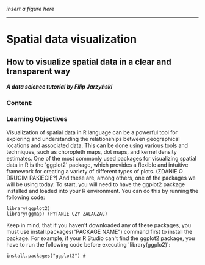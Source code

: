 *insert a figure here*

---------------------

# **Spatial data visualization**

## **How to visualize spatial data in a clear and transparent way**

##### *A data science tutorial by Filip Jarzyński*

### Content:

### Learning Objectives


Visualization of spatial data in R language can be a powerful tool for exploring and understanding the relationships between geographical locations and associated data. This can be done using various tools and techniques, such as choropleth maps, dot maps, and kernel density estimates. One of the most commonly used packages for visualizing spatial data in R is the 'ggplot2' package, which provides a flexible and intuitive framework for creating a variety of different types of plots. (ZDANIE O DRUGIM PAKIECIE?) And these are, among others, one of the packages we will be using today. 
To start, you will need to have the ggplot2 package installed and loaded into your R environment. You can do this by running the following code:

```{r}
library(ggplot2)
library(ggmap) (PYTANIE CZY ZALACZAC)
``` 
Keep in mind, that if you haven't downloaded any of these packages, you must use install.packages("PACKAGE NAME") command first to install the package. For example, if your R Studio can't find the ggplot2 package, you have to run the following code before executing 'library(ggplo2)':

```{r}
install.packages("ggplot2") #
``` 

